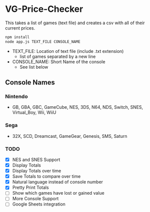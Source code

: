# VG-Price-Checker

This takes a list of games (text file) and creates a csv with all of their current prices.

```bash
npm install
node app.js TEXT_FILE CONSOLE_NAME
```

- TEXT_FILE: Location of text file (include .txt extension)
  - list of games separated by a new line
- CONSOLE_NAME: Short Name of the console
  - See list below

## Console Names

### Nintendo

- GB, GBA, GBC, GameCube, NES, 3DS, N64, NDS, Switch, SNES, Virtual_Boy, Wii, WiiU

### Sega

- 32X, SCD, Dreamcast, GameGear, Genesis, SMS, Saturn

### TODO

- [x] NES and SNES Support
- [x] Display Totals
- [x] Display Totals over time
- [x] Save Totals to compare over time
- [x] Natural language instead of console number
- [x] Pretty Print Totals
- [ ] Show which games have lost or gained value
- [ ] More Console Support
- [ ] Google Sheets integration
